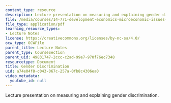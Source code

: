 ```yaml
---
content_type: resource
description: Lecture presentation on measuring and explaining gender discrimination.
file: /media/courses/14-771-development-economics-microeconomic-issues-and-policy-models-fall-2008/a74e04f8c043067c257a0fb8c4306ea0_lec8.pdf
file_type: application/pdf
learning_resource_types:
- Lecture Notes
license: https://creativecommons.org/licenses/by-nc-sa/4.0/
ocw_type: OCWFile
parent_title: Lecture Notes
parent_type: CourseSection
parent_uid: 49831747-2ccc-c2ad-99e7-970f76ec7348
resourcetype: Document
title: Gender Discrimination
uid: a74e04f8-c043-067c-257a-0fb8c4306ea0
video_metadata:
  youtube_id: null
---
```

Lecture presentation on measuring and explaining gender discrimination.